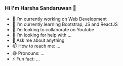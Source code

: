 ### Hi I'm Harsha Sandaruwan 👋



- 🔭 I’m currently working on Web Development
- 🌱 I’m currently learning Bootstrap, JS and ReactJS
- 👯 I’m looking to collaborate on Youtube 
- 🤔 I’m looking for help with ...
- 💬 Ask me about anything
- 📫 How to reach me: ...
- 😄 Pronouns: ...
- ⚡ Fun fact: ...

